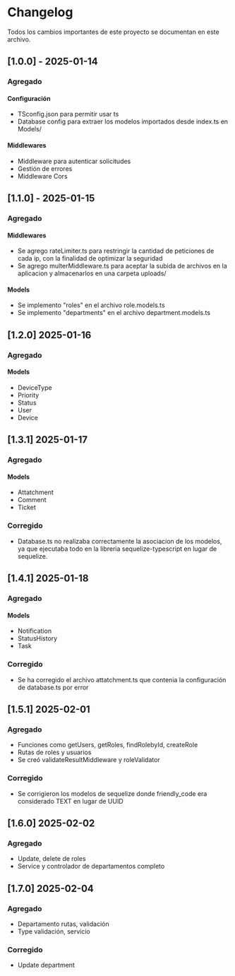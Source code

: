 # Changelog

Todos los cambios importantes de este proyecto se documentan en este archivo.

## [1.0.0] - 2025-01-14

### Agregado

#### Configuración

- TSconfig.json para permitir usar ts
- Database config para extraer los modelos importados desde index.ts en Models/

#### Middlewares

- Middleware para autenticar solicitudes
- Gestión de errores
- Middleware Cors

## [1.1.0] - 2025-01-15

### Agregado

#### Middlewares

- Se agrego rateLimiter.ts para restringir la cantidad de peticiones de cada ip, con la finalidad de optimizar la seguridad
- Se agrego multerMiddleware.ts para aceptar la subida de archivos en la aplicacion y almacenarlos en una carpeta uploads/

#### Models

- Se implemento "roles" en el archivo role.models.ts
- Se implemento "departments" en el archivo department.models.ts

## [1.2.0] 2025-01-16

### Agregado

#### Models

- DeviceType
- Priority
- Status
- User
- Device

## [1.3.1] 2025-01-17

### Agregado

#### Models

- Attatchment
- Comment
- Ticket

### Corregido

- Database.ts no realizaba correctamente la asociacion de los modelos, ya que ejecutaba todo en la libreria sequelize-typescript en lugar de sequelize.

## [1.4.1] 2025-01-18

### Agregado

#### Models

- Notification
- StatusHistory
- Task

### Corregido

- Se ha corregido el archivo attatchment.ts que contenia la configuración de database.ts por error

## [1.5.1] 2025-02-01

### Agregado

- Funciones como getUsers, getRoles, findRolebyId, createRole
- Rutas de roles y usuarios
- Se creó validateResultMiddleware y roleValidator

### Corregido

- Se corrigieron los modelos de sequelize donde friendly_code era considerado TEXT en lugar de UUID

## [1.6.0] 2025-02-02

### Agregado

- Update, delete de roles
- Service y controlador de departamentos completo

## [1.7.0] 2025-02-04

### Agregado
- Departamento rutas, validación
- Type validación, servicio 

### Corregido
- Update department